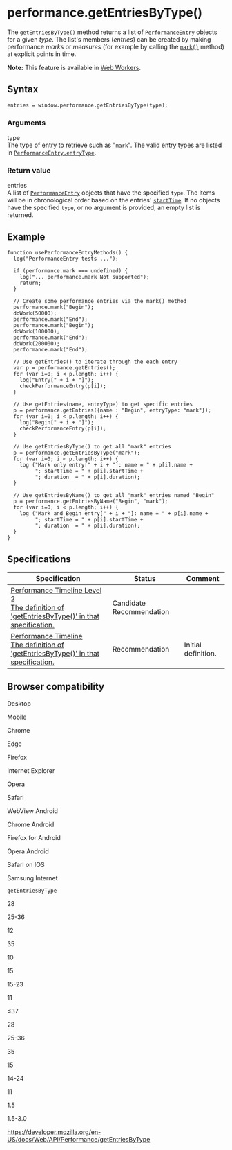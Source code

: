 # performance.getEntriesByType()

The `getEntriesByType()` method returns a list of [`PerformanceEntry`](../performanceentry) objects for a given _type_. The list's members (_entries_) can be created by making performance _marks_ or _measures_ (for example by calling the [`mark()`](mark) method) at explicit points in time.

**Note:** This feature is available in [Web Workers](../web_workers_api).

## Syntax

    entries = window.performance.getEntriesByType(type);

### Arguments

type  
The type of entry to retrieve such as "`mark`". The valid entry types are listed in [`PerformanceEntry.entryType`](../performanceentry/entrytype).

### Return value

entries  
A list of [`PerformanceEntry`](../performanceentry) objects that have the specified `type`. The items will be in chronological order based on the entries' [`startTime`](../performanceentry/starttime). If no objects have the specified `type`, or no argument is provided, an empty list is returned.

## Example

    function usePerformanceEntryMethods() {
      log("PerformanceEntry tests ...");

      if (performance.mark === undefined) {
        log("... performance.mark Not supported");
        return;
      }

      // Create some performance entries via the mark() method
      performance.mark("Begin");
      doWork(50000);
      performance.mark("End");
      performance.mark("Begin");
      doWork(100000);
      performance.mark("End");
      doWork(200000);
      performance.mark("End");

      // Use getEntries() to iterate through the each entry
      var p = performance.getEntries();
      for (var i=0; i < p.length; i++) {
        log("Entry[" + i + "]");
        checkPerformanceEntry(p[i]);
      }

      // Use getEntries(name, entryType) to get specific entries
      p = performance.getEntries({name : "Begin", entryType: "mark"});
      for (var i=0; i < p.length; i++) {
        log("Begin[" + i + "]");
        checkPerformanceEntry(p[i]);
      }

      // Use getEntriesByType() to get all "mark" entries
      p = performance.getEntriesByType("mark");
      for (var i=0; i < p.length; i++) {
        log ("Mark only entry[" + i + "]: name = " + p[i].name +
             "; startTime = " + p[i].startTime +
             "; duration  = " + p[i].duration);
      }

      // Use getEntriesByName() to get all "mark" entries named "Begin"
      p = performance.getEntriesByName("Begin", "mark");
      for (var i=0; i < p.length; i++) {
        log ("Mark and Begin entry[" + i + "]: name = " + p[i].name +
             "; startTime = " + p[i].startTime +
             "; duration  = " + p[i].duration);
      }
    }

## Specifications

<table><thead><tr class="header"><th>Specification</th><th>Status</th><th>Comment</th></tr></thead><tbody><tr class="odd"><td><a href="https://w3c.github.io/performance-timeline/#dom-performance-getentriesbytype">Performance Timeline Level 2<br />
<span class="small">The definition of 'getEntriesByType()' in that specification.</span></a></td><td><span class="spec-cr">Candidate Recommendation</span></td><td></td></tr><tr class="even"><td><a href="https://www.w3.org/TR/performance-timeline/#dom-performance-getentriesbytype">Performance Timeline<br />
<span class="small">The definition of 'getEntriesByType()' in that specification.</span></a></td><td><span class="spec-rec">Recommendation</span></td><td>Initial definition.</td></tr></tbody></table>

## Browser compatibility

Desktop

Mobile

Chrome

Edge

Firefox

Internet Explorer

Opera

Safari

WebView Android

Chrome Android

Firefox for Android

Opera Android

Safari on IOS

Samsung Internet

`getEntriesByType`

28

25-36

12

35

10

15

15-23

11

≤37

28

25-36

35

15

14-24

11

1.5

1.5-3.0

<a href="https://developer.mozilla.org/en-US/docs/Web/API/Performance/getEntriesByType" class="_attribution-link">https://developer.mozilla.org/en-US/docs/Web/API/Performance/getEntriesByType</a>
